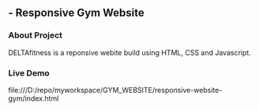 ##  - Responsive Gym Website


### About Project

DELTAfitness is a  reponsive webite build using HTML, CSS and Javascript. 

### Live Demo
file:///D:/repo/myworkspace/GYM_WEBSITE/responsive-website-gym/index.html
